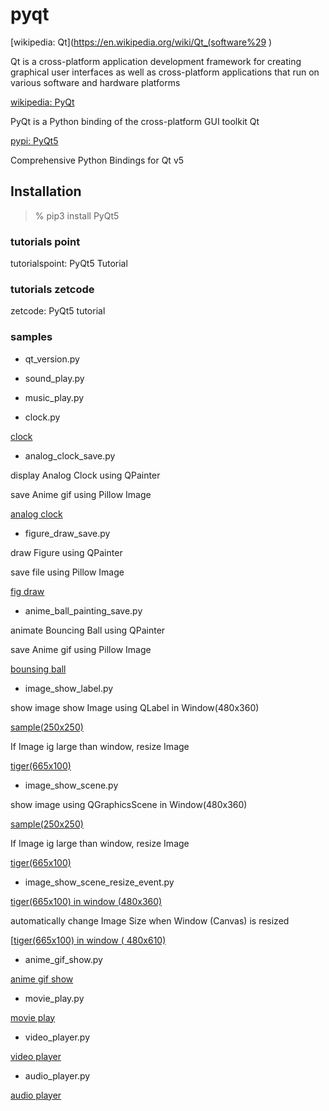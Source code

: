 pyqt
===============

[wikipedia: Qt](https://en.wikipedia.org/wiki/Qt_(software%29 )

Qt  is a cross-platform application development framework for creating graphical user interfaces 
as well as cross-platform applications that run on various software and hardware platforms

[wikipedia: PyQt](https://en.wikipedia.org/wiki/PyQt)

PyQt is a Python binding of the cross-platform GUI toolkit Qt

[pypi: PyQt5](https://pypi.org/project/PyQt5/)

Comprehensive Python Bindings for Qt v5

## Installation

> % pip3 install PyQt5

### tutorials point

tutorialspoint: PyQt5 Tutorial  

### tutorials  zetcode

zetcode: PyQt5 tutorial  

### samples

- qt_version.py  

- sound_play.py  

- music_play.py  

- clock.py

 [clock](https://github.com//ohwada/MAC_cpp_Samples/tree/master/MAC_Python_Samples/screenshots/qt_clock.png)

- analog_clock_save.py  

display Analog Clock using QPainter  

save Anime gif using Pillow Image

 [analog clock](https://github.com//ohwada/MAC_cpp_Samples/tree/master/MAC_Python_Samples/screenshots/qt_analog_clock.png)

- figure_draw_save.py

draw Figure using QPainter  

save file using Pillow Image  

 [fig draw](https://github.com//ohwada/MAC_cpp_Samples/tree/master/MAC_Python_Samples/result/qt_figure_draw.png)

- anime_ball_painting_save.py

animate   Bouncing  Ball using QPainter  

save Anime gif using Pillow Image

 [bounsing ball](https://github.com//ohwada/MAC_cpp_Samples/tree/master/MAC_Python_Samples/result/qt_anime_ball.png)

- image_show_label.py  

show image show Image using QLabel in Window(480x360)

 [sample(250x250)](https://github.com//ohwada/MAC_cpp_Samples/tree/master/MAC_Python_Samples/screenshots/qt_image_show_label_sample.png)  

If Image ig large than window, resize Image

 [tiger(665x100)](https://github.com//ohwada/MAC_cpp_Samples/tree/master/MAC_Python_Samples/screenshots/qt_image_show_label_tiger.png)  

- image_show_scene.py  

show image  using QGraphicsScene in Window(480x360)

 [sample(250x250)](https://github.com//ohwada/MAC_cpp_Samples/tree/master/MAC_Python_Samples/screenshots/qt_image_show_scene_sample.png)  

If Image ig large than window, resize Image

 [tiger(665x100)](https://github.com//ohwada/MAC_cpp_Samples/tree/master/MAC_Python_Samples/screenshots/qt_image_show_scene_tiger.png)  

- image_show_scene_resize_event.py

 [tiger(665x100)  in window (480x360) ](https://github.com//ohwada/MAC_cpp_Samples/tree/master/MAC_Python_Samples/screenshots/qt_image_show_scene_resize_event_tiger_360.png)  

automatically change Image Size when Window  (Canvas) is resized  

 [[tiger(665x100)  in window ( 480x610) ](https://github.com//ohwada/MAC_cpp_Samples/tree/master/MAC_Python_Samples/screenshots/qt_image_show_scene_resize_event_tiger_610.png)  

- anime_gif_show.py  

 [anime gif show](https://github.com//ohwada/MAC_cpp_Samples/tree/master/MAC_Python_Samples/screenshots/qt_anime_gif_show.png)  

- movie_play.py  

 [movie play](https://github.com//ohwada/MAC_cpp_Samples/tree/master/MAC_Python_Samples/screenshots/qt_movie_play.png)  
 
- video_player.py  

 [video player](https://github.com//ohwada/MAC_cpp_Samples/tree/master/MAC_Python_Samples/screenshots/qt_video_player.png)  

- audio_player.py  

 [audio player](https://github.com//ohwada/MAC_cpp_Samples/tree/master/MAC_Python_Samples/screenshots/qt_audio_player.png)  


